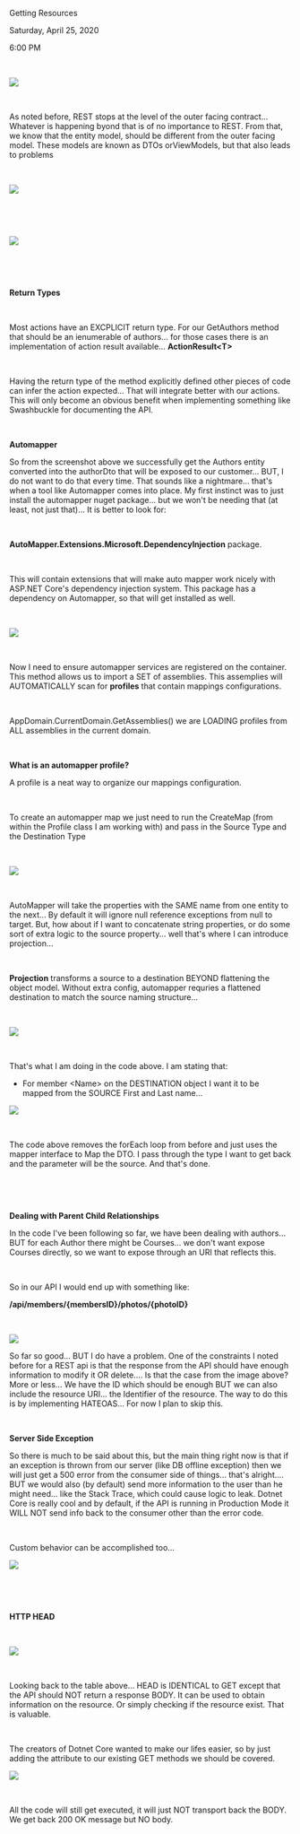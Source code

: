 Getting Resources

Saturday, April 25, 2020

6:00 PM

 

![](002_Getting_Resources_000.png)

 

As noted before, REST stops at the level of the outer facing contract... Whatever is happening byond that is of no importance to REST. From that, we know that the entity model, should be different from the outer facing model. These models are known as DTOs orViewModels, but that also leads to problems

 

![](002_Getting_Resources_001.png)

 

 

![](002_Getting_Resources_002.png)

 

 

**Return Types**

 

Most actions have an EXCPLICIT return type. For our GetAuthors method that should be an ienumerable of authors... for those cases there is an implementation of action result available... **ActionResult\<T\>**

 

Having the return type of the method explicitly defined other pieces of code can infer the action expected... That will integrate better with our actions. This will only become an obvious benefit when implementing something like Swashbuckle for documenting the API.

 

**Automapper**

So from the screenshot above we successfully get the Authors entity converted into the authorDto that will be exposed to our customer... BUT, I do not want to do that every time. That sounds like a nightmare... that\'s when a tool like Automapper comes into place. My first instinct was to just install the automapper nuget package... but we won\'t be needing that (at least, not just that)... It is better to look for:

 

**AutoMapper.Extensions.Microsoft.DependencyInjection** package.

 

This will contain extensions that will make auto mapper work nicely with ASP.NET Core\'s dependency injection system. This package has a dependency on Automapper, so that will get installed as well.

 

![](002_Getting_Resources_003.png)

 

Now I need to ensure automapper services are registered on the container. This method allows us to import a SET of assemblies. This assemplies will AUTOMATICALLY scan for **profiles** that contain mappings configurations.

 

AppDomain.CurrentDomain.GetAssemblies() we are LOADING profiles from ALL assemblies in the current domain.

 

**What is an automapper profile?**

A profile is a neat way to organize our mappings configuration.

 

To create an automapper map we just need to run the CreateMap (from within the Profile class I am working with) and pass in the Source Type and the Destination Type

 

![](002_Getting_Resources_004.png)

 

AutoMapper will take the properties with the SAME name from one entity to the next... By default it will ignore null reference exceptions from null to target. But, how about if I want to concatenate string properties, or do some sort of extra logic to the source property... well that\'s where I can introduce projection...

 

**Projection** transforms a source to a destination BEYOND flattening the object model. Without extra config, automapper requries a flattened destination to match the source naming structure...

 

![](002_Getting_Resources_005.png)

 

That\'s what I am doing in the code above. I am stating that:

-   For member \<Name\> on the DESTINATION object I want it to be mapped from the SOURCE First and Last name...

![](002_Getting_Resources_006.png)

 

The code above removes the forEach loop from before and just uses the mapper interface to Map the DTO. I pass through the type I want to get back and the parameter will be the source. And that\'s done.

 

 

**Dealing with Parent Child Relationships**

In the code I\'ve been following so far, we have been dealing with authors... BUT for each Author there might be Courses... we don\'t want expose Courses directly, so we want to expose through an URI that reflects this.

 

So in our API I would end up with something like:

**/api/members/{membersID}/photos/{photoID}**

 

![](002_Getting_Resources_007.png)

So far so good... BUT I do have a problem. One of the constraints I noted before for a REST api is that the response from the API should have enough information to modify it OR delete.... Is that the case from the image above? More or less... We have the ID which should be enough BUT we can also include the resource URI... the Identifier of the resource. The way to do this is by implementing HATEOAS... For now I plan to skip this.

 

**Server Side Exception**

So there is much to be said about this, but the main thing right now is that if an exception is thrown from our server (like DB offline exception) then we will just get a 500 error from the consumer side of things... that\'s alright.... BUT we would also (by default) send more information to the user than he might need... like the Stack Trace, which could cause logic to leak. Dotnet Core is really cool and by default, if the API is running in Production Mode it WILL NOT send info back to the consumer other than the error code.

 

Custom behavior can be accomplished too...

![](002_Getting_Resources_008.png)

 

 

**HTTP HEAD**

 

![](002_Getting_Resources_009.png)

 

Looking back to the table above... HEAD is IDENTICAL to GET except that the API should NOT return a response BODY. It can be used to obtain information on the resource. Or simply checking if the resource exist. That is valuable.

 

The creators of Dotnet Core wanted to make our lifes easier, so by just adding the attribute to our existing GET methods we should be covered.

![](002_Getting_Resources_010.png)

 

All the code will still get executed, it will just NOT transport back the BODY. We get back 200 OK message but NO body.

 

 

 
